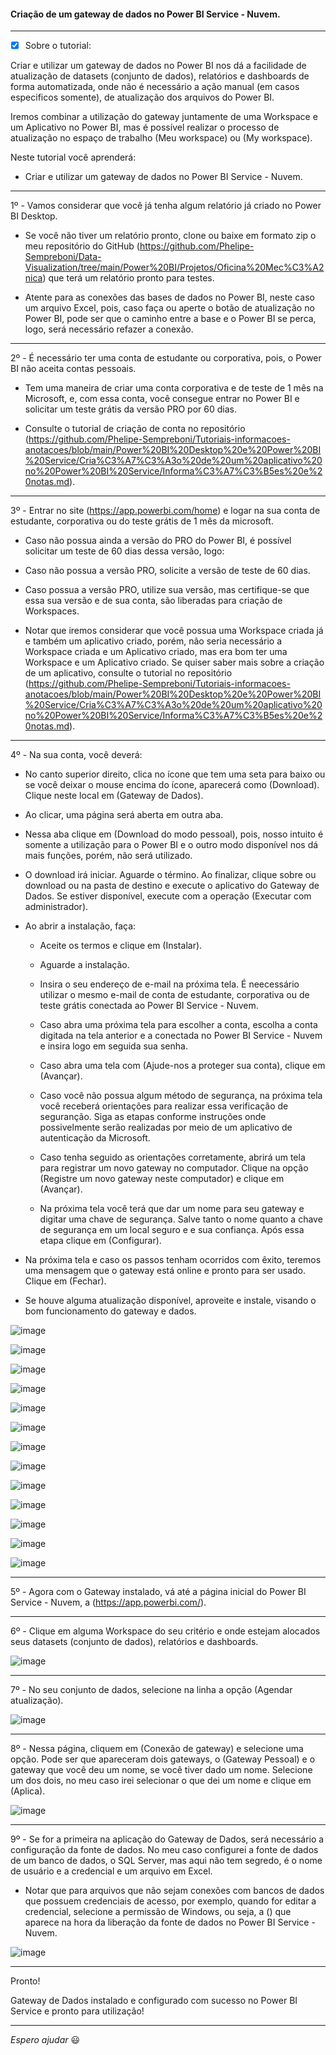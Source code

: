 #### Criação de um gateway de dados no Power BI Service - Nuvem.

---

- [x] Sobre o tutorial:

Criar e utilizar um gateway de dados no Power BI nos dá a facilidade de atualização de datasets (conjunto de dados), relatórios e dashboards de forma automatizada, onde não é necessário a ação manual (em casos especificos somente), de atualização dos arquivos do Power BI.

Iremos combinar a utilização do gateway juntamente de uma Workspace e um Aplicativo no Power BI, mas é possível realizar o processo de atualização no espaço de trabalho (Meu workspace) ou (My workspace).

Neste tutorial você aprenderá:

* Criar e utilizar um gateway de dados no Power BI Service - Nuvem.

---

1º - Vamos considerar que você já tenha algum relatório já criado no Power BI Desktop. 

* Se você não tiver um relatório pronto, clone ou baixe em formato zip o meu repositório do GitHub (https://github.com/Phelipe-Sempreboni/Data-Visualization/tree/main/Power%20BI/Projetos/Oficina%20Mec%C3%A2nica) que terá um relatório pronto para testes. 

* Atente para as conexões das bases de dados no Power BI, neste caso um arquivo Excel, pois, caso faça ou aperte o botão de atualização no Power BI, pode ser que o caminho entre a base e o Power BI se perca, logo, será necessário refazer a conexão.

---

2º - É necessário ter uma conta de estudante ou corporativa, pois, o Power BI não aceita contas pessoais.

* Tem uma maneira de criar uma conta corporativa e de teste de 1 mês na Microsoft, e, com essa conta, você consegue entrar no Power BI e solicitar um teste grátis da versão PRO por 60 dias.

* Consulte o tutorial de criação de conta no repositório (https://github.com/Phelipe-Sempreboni/Tutoriais-informacoes-anotacoes/blob/main/Power%20BI%20Desktop%20e%20Power%20BI%20Service/Cria%C3%A7%C3%A3o%20de%20um%20aplicativo%20no%20Power%20BI%20Service/Informa%C3%A7%C3%B5es%20e%20notas.md).

---

3º - Entrar no site (https://app.powerbi.com/home) e logar na sua conta de estudante, corporativa ou do teste grátis de 1 mês da microsoft.

* Caso não possua ainda a versão do PRO do Power BI, é possível solicitar um teste de 60 dias dessa versão, logo:

* Caso não possua a versão PRO, solicite a versão de teste de 60 dias.

* Caso possua a versão PRO, utilize sua versão, mas certifique-se que essa sua versão e de sua conta, são liberadas para criação de Workspaces.

* Notar que iremos considerar que você possua uma Workspace criada já e também um aplicativo criado, porém, não seria necessário a Workspace criada e um  Aplicativo criado, mas era bom ter uma Workspace e um Aplicativo criado. Se quiser saber mais sobre a criação de um aplicativo, consulte o tutorial no repositório (https://github.com/Phelipe-Sempreboni/Tutoriais-informacoes-anotacoes/blob/main/Power%20BI%20Desktop%20e%20Power%20BI%20Service/Cria%C3%A7%C3%A3o%20de%20um%20aplicativo%20no%20Power%20BI%20Service/Informa%C3%A7%C3%B5es%20e%20notas.md).

---

4º - Na sua conta, você deverá:

* No canto superior direito, clica no ícone que tem uma seta para baixo ou se você deixar o mouse encima do ícone, aparecerá como (Download). Clique neste local em (Gateway de Dados).

* Ao clicar, uma página será aberta em outra aba.

* Nessa aba clique em (Download do modo pessoal), pois, nosso intuito é somente a utilização para o Power BI e o outro modo disponível nos dá mais funções, porém, não será utilizado.

* O download irá iniciar. Aguarde o término. Ao finalizar, clique sobre ou download ou na pasta de destino e execute o aplicativo do Gateway de Dados. Se estiver disponível, execute com a operação (Executar com administrador).

* Ao abrir a instalação, faça:

  - Aceite os termos e clique em (Instalar).
  
  - Aguarde a instalação.
  
  - Insira o seu endereço de e-mail na próxima tela. É neecessário utilizar o mesmo e-mail de conta de estudante, corporativa ou de teste grátis conectada ao Power BI Service - Nuvem. 
  
  - Caso abra uma próxima tela para escolher a conta, escolha a conta digitada na tela anterior e a conectada no Power BI Service - Nuvem e insira logo em seguida sua senha. 
  
  - Caso abra uma tela com (Ajude-nos a proteger sua conta), clique em (Avançar).
  
  - Caso você não possua algum método de segurança, na próxima tela você receberá orientações para realizar essa verificação de seguranção. Siga as etapas conforme instruções onde possivelmente serão realizadas por meio de um aplicativo de autenticação da Microsoft.
  
  - Caso tenha seguido as orientações corretamente, abrirá um tela para registrar um novo gateway no computador. Clique na opção (Registre um novo gateway neste computador) e clique em (Avançar).
  
  - Na próxima tela você terá que dar um nome para seu gateway e digitar uma chave de segurança. Salve tanto o nome quanto a chave de segurança em um local seguro e e sua confiança. Após essa etapa clique em (Configurar).

- Na próxima tela e caso os passos tenham ocorridos com êxito, teremos uma mensagem que o gateway está online e pronto para ser usado. Clique em (Fechar).

- Se houve alguma atualização disponível, aproveite e instale, visando o bom funcionamento do gateway e dados.

![image](https://user-images.githubusercontent.com/57469401/132396825-df4b33b1-0530-4760-9ffa-d93e87f70367.png)

![image](https://user-images.githubusercontent.com/57469401/132397141-0e6af49a-c445-48f7-8941-95221d3f21c2.png)

![image](https://user-images.githubusercontent.com/57469401/132397173-db81b3aa-6b58-4c9e-9e91-ab376eba9eda.png)

![image](https://user-images.githubusercontent.com/57469401/132397312-3ba89ba2-1388-4da7-838f-b6e08776b23c.png)

![image](https://user-images.githubusercontent.com/57469401/132397682-9d94c2e2-b9e5-43dc-9c48-2fb88e09e751.png)

![image](https://user-images.githubusercontent.com/57469401/132397726-a795c94a-a476-41d6-97d7-bc90ce0aabe7.png)

![image](https://user-images.githubusercontent.com/57469401/132397948-271701e6-8298-470e-9120-04e0a8e0fa4a.png)

![image](https://user-images.githubusercontent.com/57469401/132398437-dbc32bbd-a1f8-4249-b8c5-4dce46dcfbb2.png)

![image](https://user-images.githubusercontent.com/57469401/132398519-0602a50b-e2cf-4757-a60b-4c9212fb6d98.png)

![image](https://user-images.githubusercontent.com/57469401/132399381-bb336f89-c7d9-4df2-a3d3-24523da270f9.png)

![image](https://user-images.githubusercontent.com/57469401/132400048-32628f85-0084-4eaa-9df9-06dee511a12d.png)

![image](https://user-images.githubusercontent.com/57469401/132404047-b1c74070-3351-463e-9663-2b2db36540bc.png)

![image](https://user-images.githubusercontent.com/57469401/132400712-4480d349-aa96-40ad-a353-9d9f3d985f61.png)

---

5º - Agora com o Gateway instalado, vá até a página inicial do Power BI Service - Nuvem, a (https://app.powerbi.com/).

---

6º - Clique em alguma Workspace do seu critério e onde estejam alocados seus datasets (conjunto de dados), relatórios e dashboards.

![image](https://user-images.githubusercontent.com/57469401/132404408-570e3917-6456-4711-8159-b180213f674c.png)

---

7º - No seu conjunto de dados, selecione na linha a opção (Agendar atualização).

![image](https://user-images.githubusercontent.com/57469401/132404591-8537d21e-b9a4-427e-99df-c9df71301edf.png)

---

8º - Nessa página, cliquem em (Conexão de gateway) e selecione uma opção. Pode ser que apareceram dois gateways, o (Gateway Pessoal) e o gateway que você deu um nome, se você tiver dado um nome. Selecione um dos dois, no meu caso irei selecionar o que dei um nome e clique em (Aplica).

![image](https://user-images.githubusercontent.com/57469401/132405206-5f64acb7-d3c1-4c27-83f4-a41c61e6b1a8.png)

---

9º - Se for a primeira na aplicação do Gateway de Dados, será necessário a configuração da fonte de dados. No meu caso configurei a fonte de dados de um banco de dados, o SQL Server, mas aqui não tem segredo, é o nome de usuário e a credencial e um arquivo em Excel. 

* Notar que para arquivos que não sejam conexões com bancos de dados que possuem credenciais de acesso, por exemplo, quando for editar a credencial, selecione a permissão de Windows, ou seja, a () que aparece na hora da liberação da fonte de dados no Power BI Service - Nuvem.

![image](https://user-images.githubusercontent.com/57469401/132405481-80d3ee60-149d-4ed0-83c8-98d015349dd0.png)

---

Pronto! 

Gateway de Dados instalado e configurado com sucesso no Power BI Service e pronto para utilização!

---

_Espero ajudar_ :smiley:
